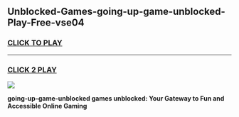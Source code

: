 
## Unblocked-Games-going-up-game-unblocked-Play-Free-vse04
<h3>
<a href="https://premium76.site?title=going-up-game-unblocked&ref=23A">CLICK TO PLAY</a></h3>
<hr>

<h3>
<a href="https://premium76.site?title=going-up-game-unblocked&ref=23A">CLICK 2 PLAY</a>
  
</h3>

<a href="https://premium76.site?title=going-up-game-unblocked&ref=23A"><img src="https://clearcache.store/games.png"></a>


**going-up-game-unblocked games unblocked: Your Gateway to Fun and Accessible Online Gaming**
